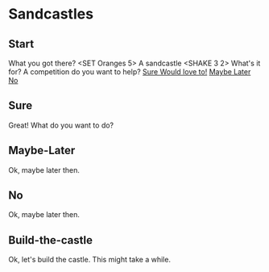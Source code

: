 # Sandcastles

## Start

What you got there? <SET Oranges 5>
A sandcastle <SHAKE 3 2> <GET Apples>
What's it for?
A competition do you want to help? [Sure Would love to!](Sure) [Maybe Later](Maybe-Later) [No](No)

## Sure

Great! What do you want to do? <GET Oranges> <Change>

## Maybe-Later

Ok, maybe later then.

## No

Ok, maybe later then.

## Build-the-castle

Ok, let's build the castle. <Build>
This might take a while.
